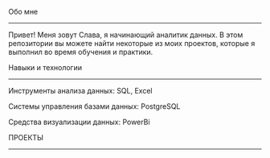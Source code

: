 Обо мне
________________________________________________________________________________________________________
Привет! Меня зовут Слава, я начинающий аналитик данных. В этом репозитории вы можете найти некоторые из моих проектов, которые я выполнил во время обучения и практики.


Навыки и технологии
________________________________________________________________________________________________________
Инструменты анализа данных: SQL, Excel

Системы управления базами данных: PostgreSQL

Средства визуализации данных: PowerBi

ПРОЕКТЫ
________________________________________________________________________________________________________

